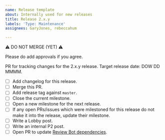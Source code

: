 ```yaml
---
name: Release template
about: Internally used for new releases
title: Release 2.x.y
labels: 'Type: Maintenance'
assignees: GaryJones, rebeccahum

---
```


⚠️ DO NOT MERGE (YET) ⚠️

Please do add approvals if you agree.

PR for tracking changes for the 2.x.y release. Target release date: DOW DD MMMM.

- [ ] Add changelog for this release.
- [ ] Merge this PR.
- [ ] Add release tag against `master`.
- [ ] Close the current milestone.
- [ ] Open a new milestone for the next release.
- [ ] If any open PRs/issues which were milestoned for this release do not make it into the release, update their milestone.
- [ ] Write a Lobby post.
- [ ] Write an internal P2 post.
- [ ] Open PR to update [Review Bot dependencies](https://github.com/Automattic/vip-go-ci/blob/master/tools-init.sh).
